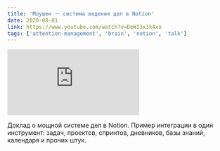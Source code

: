 ```yaml
---
title: 'Моушен － система ведения дел в Notion'
date: 2020-08-01
link: https://www.youtube.com/watch?v=DeWI3x3k4xo
tags: ['attention-management', 'brain', 'notion', 'talk']
---
```


<Embed
  src="https://www.youtube.com/embed/DeWI3x3k4xo"
/>

Доклад о мощной системе дел в Notion. Пример интеграции в один инструмент: задач, проектов, спринтов, дневников, базы знаний, календаря и прочих штук.
